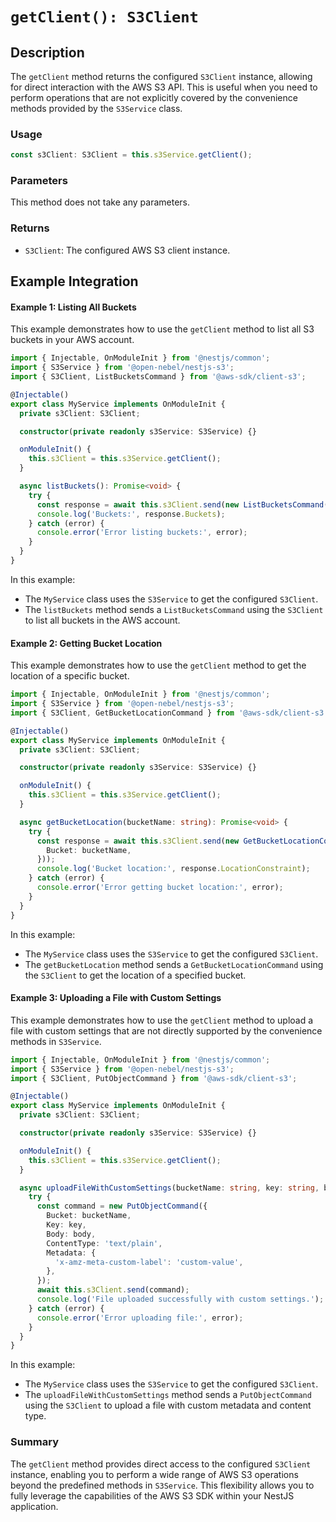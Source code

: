 # **`getClient(): S3Client`**

## Description

The `getClient` method returns the configured `S3Client` instance, allowing for direct interaction with the AWS S3 API. This is useful when you need to perform operations that are not explicitly covered by the convenience methods provided by the `S3Service` class.

### Usage

```typescript
const s3Client: S3Client = this.s3Service.getClient();
```

### Parameters

This method does not take any parameters.

### Returns

- `S3Client`: The configured AWS S3 client instance.

## Example Integration

#### Example 1: Listing All Buckets

This example demonstrates how to use the `getClient` method to list all S3 buckets in your AWS account.

```typescript
import { Injectable, OnModuleInit } from '@nestjs/common';
import { S3Service } from '@open-nebel/nestjs-s3';
import { S3Client, ListBucketsCommand } from '@aws-sdk/client-s3';

@Injectable()
export class MyService implements OnModuleInit {
  private s3Client: S3Client;

  constructor(private readonly s3Service: S3Service) {}

  onModuleInit() {
    this.s3Client = this.s3Service.getClient();
  }

  async listBuckets(): Promise<void> {
    try {
      const response = await this.s3Client.send(new ListBucketsCommand({}));
      console.log('Buckets:', response.Buckets);
    } catch (error) {
      console.error('Error listing buckets:', error);
    }
  }
}
```

In this example:
- The `MyService` class uses the `S3Service` to get the configured `S3Client`.
- The `listBuckets` method sends a `ListBucketsCommand` using the `S3Client` to list all buckets in the AWS account.

#### Example 2: Getting Bucket Location

This example demonstrates how to use the `getClient` method to get the location of a specific bucket.

```typescript
import { Injectable, OnModuleInit } from '@nestjs/common';
import { S3Service } from '@open-nebel/nestjs-s3';
import { S3Client, GetBucketLocationCommand } from '@aws-sdk/client-s3';

@Injectable()
export class MyService implements OnModuleInit {
  private s3Client: S3Client;

  constructor(private readonly s3Service: S3Service) {}

  onModuleInit() {
    this.s3Client = this.s3Service.getClient();
  }

  async getBucketLocation(bucketName: string): Promise<void> {
    try {
      const response = await this.s3Client.send(new GetBucketLocationCommand({
        Bucket: bucketName,
      }));
      console.log('Bucket location:', response.LocationConstraint);
    } catch (error) {
      console.error('Error getting bucket location:', error);
    }
  }
}
```

In this example:
- The `MyService` class uses the `S3Service` to get the configured `S3Client`.
- The `getBucketLocation` method sends a `GetBucketLocationCommand` using the `S3Client` to get the location of a specified bucket.

#### Example 3: Uploading a File with Custom Settings

This example demonstrates how to use the `getClient` method to upload a file with custom settings that are not directly supported by the convenience methods in `S3Service`.

```typescript
import { Injectable, OnModuleInit } from '@nestjs/common';
import { S3Service } from '@open-nebel/nestjs-s3';
import { S3Client, PutObjectCommand } from '@aws-sdk/client-s3';

@Injectable()
export class MyService implements OnModuleInit {
  private s3Client: S3Client;

  constructor(private readonly s3Service: S3Service) {}

  onModuleInit() {
    this.s3Client = this.s3Service.getClient();
  }

  async uploadFileWithCustomSettings(bucketName: string, key: string, body: string): Promise<void> {
    try {
      const command = new PutObjectCommand({
        Bucket: bucketName,
        Key: key,
        Body: body,
        ContentType: 'text/plain',
        Metadata: {
          'x-amz-meta-custom-label': 'custom-value',
        },
      });
      await this.s3Client.send(command);
      console.log('File uploaded successfully with custom settings.');
    } catch (error) {
      console.error('Error uploading file:', error);
    }
  }
}
```

In this example:
- The `MyService` class uses the `S3Service` to get the configured `S3Client`.
- The `uploadFileWithCustomSettings` method sends a `PutObjectCommand` using the `S3Client` to upload a file with custom metadata and content type.

### Summary

The `getClient` method provides direct access to the configured `S3Client` instance, enabling you to perform a wide range of AWS S3 operations beyond the predefined methods in `S3Service`. This flexibility allows you to fully leverage the capabilities of the AWS S3 SDK within your NestJS application.
